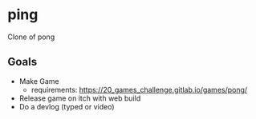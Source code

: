 # ping
Clone of pong


## Goals
- Make Game
  - requirements: https://20_games_challenge.gitlab.io/games/pong/
- Release game on itch with web build
- Do a devlog (typed or video)
